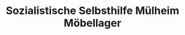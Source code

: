 ---
title: "Sozialistische Selbsthilfe Mülheim Möbellager"
url: /koeln/sozialistische-selbsthilfe-muelheim-moebellager/
shop: Möbel
---